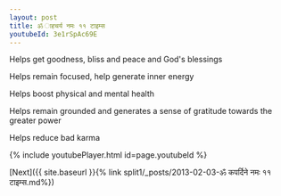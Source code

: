 ```yaml
---
layout: post
title: ॐ ाहचर्य नमः ११ टाइम्स
youtubeId: 3e1rSpAc69E
---
```

 
 
Helps get goodness, bliss and peace and God's blessings
 
Helps remain focused, help generate inner energy 
 
Helps boost physical and mental health 
 
Helps remain grounded and generates a sense of gratitude towards the greater power 
 
Helps reduce bad karma
 
 
 
 


{% include youtubePlayer.html id=page.youtubeId %}
 
[Next]({{ site.baseurl }}{% link  split1/_posts/2013-02-03-ॐ कपर्दिने नमः ११ टाइम्स.md%})
 
